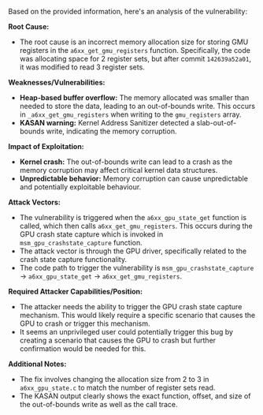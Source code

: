 Based on the provided information, here's an analysis of the vulnerability:

**Root Cause:**
- The root cause is an incorrect memory allocation size for storing GMU registers in the `a6xx_get_gmu_registers` function. Specifically, the code was allocating space for 2 register sets, but after commit `142639a52a01`, it was modified to read 3 register sets.

**Weaknesses/Vulnerabilities:**
- **Heap-based buffer overflow:** The memory allocated was smaller than needed to store the data, leading to an out-of-bounds write. This occurs in `_a6xx_get_gmu_registers` when writing to the `gmu_registers` array.
- **KASAN warning:**  Kernel Address Sanitizer detected a slab-out-of-bounds write, indicating the memory corruption.

**Impact of Exploitation:**
- **Kernel crash:** The out-of-bounds write can lead to a crash as the memory corruption may affect critical kernel data structures.
- **Unpredictable behavior:** Memory corruption can cause unpredictable and potentially exploitable behaviour.

**Attack Vectors:**
- The vulnerability is triggered when the `a6xx_gpu_state_get` function is called, which then calls `a6xx_get_gmu_registers`. This occurs during the GPU crash state capture which is invoked in `msm_gpu_crashstate_capture` function. 
- The attack vector is through the GPU driver, specifically related to the crash state capture functionality.
- The code path to trigger the vulnerability is `msm_gpu_crashstate_capture` -> `a6xx_gpu_state_get` -> `a6xx_get_gmu_registers`.

**Required Attacker Capabilities/Position:**
- The attacker needs the ability to trigger the GPU crash state capture mechanism. This would likely require a specific scenario that causes the GPU to crash or trigger this mechanism.
- It seems an unprivileged user could potentially trigger this bug by creating a scenario that causes the GPU to crash but further confirmation would be needed for this.

**Additional Notes:**
- The fix involves changing the allocation size from 2 to 3 in `a6xx_gpu_state.c` to match the number of register sets read.
- The KASAN output clearly shows the exact function, offset, and size of the out-of-bounds write as well as the call trace.
